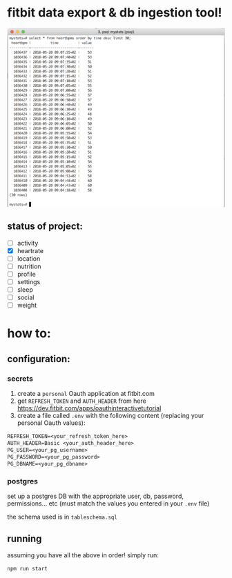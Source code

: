 # fitbit data export & db ingestion tool!

![screenshot of terminal](./screenshots/mystats.png)

## status of project:
- [ ] activity	
- [x] heartrate
- [ ] location	
- [ ] nutrition
- [ ] profile	
- [ ] settings	
- [ ] sleep	
- [ ] social
- [ ] weight

# how to:

## configuration:

### secrets

1. create a `personal` Oauth application at fitbit.com
1. get `REFRESH_TOKEN` and `AUTH_HEADER` from here https://dev.fitbit.com/apps/oauthinteractivetutorial
1. create a file called `.env` with the following content (replacing your personal Oauth values):

```
REFRESH_TOKEN=<your_refresh_token_here>
AUTH_HEADER=Basic <your_auth_header_here>
PG_USER=<your_pg_username>
PG_PASSWORD=<your_pg_password>
PG_DBNAME=<your_pg_dbname>

```
### postgres

set up a postgres DB with the appropriate user, db, password, permissions... etc (must match the values you entered in your `.env` file)

the schema used is in `tableschema.sql`

## running

assuming you have all the above in order! simply run:

```
npm run start
```